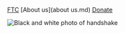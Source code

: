 [FTC](FTC.md) 
[About us](about us.md)
[Donate](donate.md)

![Black and white photo of handshake](https://i.pinimg.com/originals/2b/1a/c3/2b1ac34f211209e494fffea151ecc5a1.jpg)
